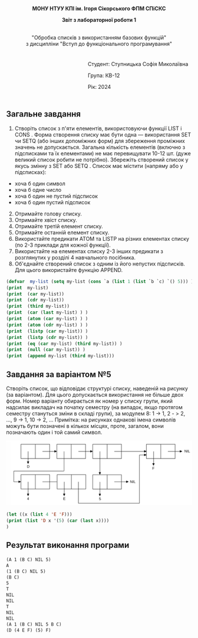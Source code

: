 <p align="center"><b>МОНУ НТУУ КПІ ім. Ігоря Сікорського ФПМ СПіСКС</b></p>
<p align="center">
<b>Звіт з лабораторної роботи 1</b>
<p align="center">
<br>"Обробка списків з використанням базових функцій"</br>
з дисципліни "Вступ до функціонального програмування"
</p>

<div style="display: flex; justify-content: flex-end;">
  <div style="border: 0px; padding: 10px;">
    <p>Студент: Ступницька Софія Миколаївна</p>
    <p>Група: КВ-12</p>
    <p>Рік: 2024</p>
  </div>
</div>


## Загальне завдання
1. Створіть список з п'яти елементів, використовуючи функції LIST і CONS . Форма створення списку має бути одна — використання SET чи SETQ (або інших допоміжних форм) для збереження проміжних значень не допускається. Загальна кількість елементів (включно з підсписками та їх елементами) не має перевищувати 10-12 шт. (дуже великий список робити не потрібно). Збережіть створений список у якусь змінну з SET або SETQ . Список має містити (напряму або у підсписках): 
* хоча б один символ 
* хоча б одне число 
* хоча б один не пустий підсписок
* хоча б один пустий підсписок 
2. Отримайте голову списку. 
3. Отримайте хвіст списку. 
4. Отримайте третій елемент списку. 
5. Отримайте останній елемент списку. 
6. Використайте предикати ATOM та LISTP на різних елементах списку (по 2-3 приклади для кожної функції). 
7. Використайте на елементах списку 2-3 інших предикати з розглянутих у розділі 4 навчального посібника. 
8. Об'єднайте створений список з одним із його непустих підсписків. Для цього використайте функцію APPEND. 


```lisp
(defvar  my-list (setq my-list (cons `a (list 1 (list `b `c) `() 5))) )
(print  my-list)
(print  (car my-list))
(print  (cdr my-list))
(print  (third my-list))
(print  (car (last my-list) ) )
(print  (atom (car my-list) ) )
(print  (atom (cdr my-list) ) )
(print  (listp (car my-list)) )
(print  (listp (cdr my-list)) )
(print  (eq (car my-list) (third my-list)) )
(print  (null (car my-list)) )
(print  (append my-list (third my-list)))
```
## Завдання за варіантом №5
Створіть список, що відповідає структурі списку, наведеній на рисунку (за варіантом). Для цього допускається використання не більше двох форм. Номер варіанту обирається як номер у списку групи, який надсилає викладач на початку семестру (на випадок, якщо протягом семестру стануться зміни в складі групи), за модулем 8: 1 -> 1, 2 - > 2, ..., 9 -> 1, 10 -> 2, ... 
Примітка: на рисунках однакові імена символів можуть бути позначені в кількох місцях, проте, загалом, вони позначають один і той самий символ. 
<p align="center">
<img src="lab-5-variant.png">
</p>

```lisp
(let ((x (list 4 'E 'F)))
(print (list 'D x '(5) (car (last x))))
)
```

## Результат виконання програми
```
(A 1 (B C) NIL 5)
A
(1 (B C) NIL 5)
(B C)
5
T
NIL
NIL
T
NIL
NIL
(A 1 (B C) NIL 5 B C)
(D (4 E F) (5) F)
```
